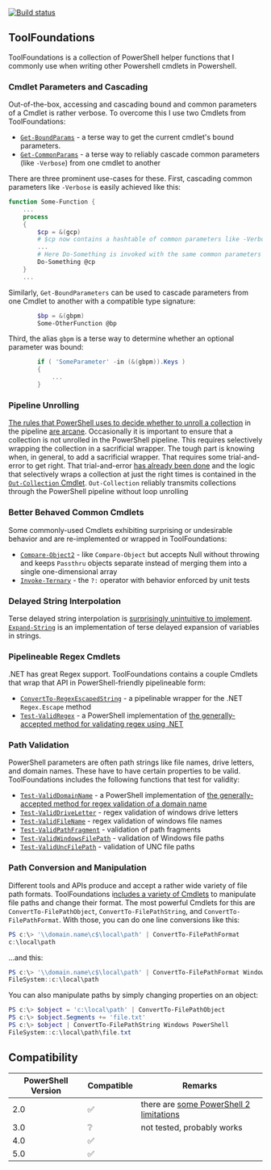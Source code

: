 [![Build status](https://ci.appveyor.com/api/projects/status/q38mor7o20ejxswx?svg=true)](https://ci.appveyor.com/project/alx9r/ToolFoundations)

## ToolFoundations

ToolFoundations is a collection of PowerShell helper functions that I commonly use when writing other Powershell cmdlets in Powershell.

### Cmdlet Parameters and Cascading
Out-of-the-box, accessing and cascading bound and common parameters of a Cmdlet is rather verbose.  To overcome this I use two Cmdlets from ToolFoundations:

* [`Get-BoundParams`](./Functions/cmdlet.ps1) - a terse way to get the current cmdlet's bound parameters.
* [`Get-CommonParams`](./Functions/cmdlet.ps1) - a terse way to reliably cascade common parameters (like `-Verbose`) from one cmdlet to another

There are three prominent use-cases for these.  First, cascading common parameters like `-Verbose` is easily achieved like this:

````Powershell
function Some-Function {
	...
	process
	{
		$cp = &(gcp)
		# $cp now contains a hashtable of common parameters like -Verbose
		...
		# Here Do-Something is invoked with the same common parameters as the current script.
		Do-Something @cp 
	}
	...
````

Similarly, `Get-BoundParameters` can be used to cascade parameters from one Cmdlet to another with a compatible type signature:

````PowerShell
		$bp = &(gbpm)
		Some-OtherFunction @bp
````

Third, the alias `gbpm` is a terse way to determine whether an optional parameter was bound:

````PowerShell
		if ( 'SomeParameter' -in (&(gbpm)).Keys )
		{
			...
		}
````
### Pipeline Unrolling

[The rules that PowerShell uses to decide whether to unroll a collection](https://stackoverflow.com/q/28702588/1404637) in the pipeline [are arcane](https://stackoverflow.com/questions/28702588/in-what-conditions-does-powershell-unroll-items-in-the-pipeline#comment45704300_28707054).  Occasionally it is important to ensure that a collection is not unrolled in the PowerShell pipeline.  This requires selectively wrapping the collection in a sacrificial wrapper.  The tough part is knowing when, in general, to add a sacrificial wrapper.  That requires some trial-and-error to get right.  That trial-and-error [has already been done](https://stackoverflow.com/a/28707054/1404637) and the logic that selectively wraps a collection at just the right times is contained in the [`Out-Collection` Cmdlet](./Functions/collection.ps1).  `Out-Collection` reliably transmits collections through the PowerShell pipeline without loop unrolling

### Better Behaved Common Cmdlets

Some commonly-used Cmdlets exhibiting surprising or undesirable behavior and are re-implemented or wrapped in ToolFoundations:  
* [`Compare-Object2`](./Functions/compareObject2.ps1) - like `Compare-Object` but accepts Null without throwing and keeps `Passthru` objects separate instead of merging them into a single one-dimensional array
* [`Invoke-Ternary`](./Functions/invoke.ps1) - the `?:` operator with behavior enforced by unit tests

### Delayed String Interpolation
Terse delayed string interpolation is [surprisingly unintuitive to implement](https://stackoverflow.com/q/28616274/1404637).  [`Expand-String`](./Functions/string.ps1) is an implementation of terse delayed expansion of variables in strings.

### Pipelineable Regex Cmdlets
.NET has great Regex support.  ToolFoundations contains a couple Cmdlets that wrap that API in PowerShell-friendly pipelineable form:
* [`ConvertTo-RegexEscapedString`](./Functions/regex.ps1) - a pipelinable wrapper for the .NET `Regex.Escape` method
* [`Test-ValidRegex`](./Functions/regex.ps1) - a PowerShell implementation of [the generally-accepted method for validating regex using .NET](https://stackoverflow.com/a/1775017/1404637)

### Path Validation
PowerShell parameters are often path strings like file names, drive letters, and domain names.  These have to have certain properties to be valid.  ToolFoundations includes the following functions that test for validity:

* [`Test-ValidDomainName`](./Functions/domainName.ps1) - a PowerShell implementation of [the generally-accepted method for regex validation of a domain name](http://stackoverflow.com/a/20204811/1404637)
* [`Test-ValidDriveLetter`](./Functions/filePath.ps1) - regex validation of windows drive letters
* [`Test-ValidFileName`](./Functions/filePath.ps1) - regex validation of windows file names
* [`Test-ValidPathFragment`](./Functions/filePath.ps1) - validation of path fragments
* [`Test-ValidWindowsFilePath`](./Functions/filePath.ps1) - validation of Windows file paths
* [`Test-ValidUncFilePath`](./Functions/filePath.ps1) - validation of UNC file paths

### Path Conversion and Manipulation
Different tools and APIs produce and accept a rather wide variety of file path formats.  ToolFoundations i[ncludes a variety of Cmdlets](./Functions/filePath.ps1) to manipulate file paths and change their format.  The most powerful Cmdlets for this are `ConvertTo-FilePathObject`, `ConvertTo-FilePathString`, and `ConvertTo-FilePathFormat`.  With those, you can do one line conversions like this:

````PowerShell
PS c:\> '\\domain.name\c$\local\path' | ConvertTo-FilePathFormat
c:\local\path
````

...and this:

````PowerShell
PS c:\> '\\domain.name\c$\local\path' | ConvertTo-FilePathFormat Windows PowerShell
FileSystem::c:\local\path
````

You can also manipulate paths by simply changing properties on an object:

````PowerShell
PS c:\> $object = 'c:\local\path' | ConvertTo-FilePathObject
PS c:\> $object.Segments += 'file.txt'
PS c:\> $object | ConvertTo-FilePathString Windows PowerShell
FileSystem::c:\local\path\file.txt
````

## Compatibility

PowerShell Version | Compatible         | Remarks
-------------------|--------------------|--------
2.0                | :white_check_mark: | there are [some PowerShell 2 limitations](https://github.com/alx9r/ToolFoundations/labels/Powershell%202%20Limitation)
3.0                | :grey_question:    | not tested, probably works
4.0                | :white_check_mark: |
5.0                | :white_check_mark: |

